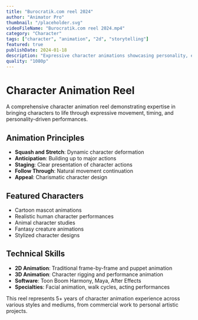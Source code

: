 ```yaml
---
title: "Burocratik.com reel 2024"
author: "Animator Pro"
thumbnail: "/placeholder.svg"
videoFileName: "Burocratik.com reel 2024.mp4"
category: "Character"
tags: ["character", "animation", "2d", "storytelling"]
featured: true
publishDate: 2024-01-18
description: "Expressive character animations showcasing personality, emotion, and storytelling through movement."
quality: "1080p"
---
```


# Character Animation Reel

A comprehensive character animation reel demonstrating expertise in bringing characters to life through expressive movement, timing, and personality-driven performances.

## Animation Principles

- **Squash and Stretch**: Dynamic character deformation
- **Anticipation**: Building up to major actions
- **Staging**: Clear presentation of character actions
- **Follow Through**: Natural movement continuation
- **Appeal**: Charismatic character design

## Featured Characters

- Cartoon mascot animations
- Realistic human character performances
- Animal character studies
- Fantasy creature animations
- Stylized character designs

## Technical Skills

- **2D Animation**: Traditional frame-by-frame and puppet animation
- **3D Animation**: Character rigging and performance animation
- **Software**: Toon Boom Harmony, Maya, After Effects
- **Specialties**: Facial animation, walk cycles, acting performances

This reel represents 5+ years of character animation experience across various styles and mediums, from commercial work to personal artistic projects.